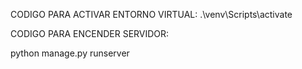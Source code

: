 CODIGO PARA ACTIVAR ENTORNO VIRTUAL:
.\venv\Scripts\activate  

CODIGO PARA ENCENDER SERVIDOR:

python manage.py runserver
